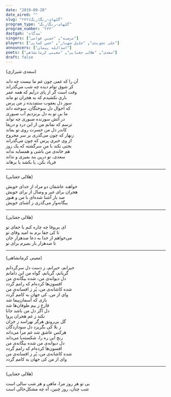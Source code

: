```yaml
---
date: "2019-09-28"
date_aired: ""
slug: "گلهای-رنگارنگ/۲۳۳"
program_type: "گلهای-رنگارنگ"
program_number: '۲۳۳'
dastgah: 'سه‌گاه'
singers: ["مرضیه", "حسین قوامی"]
players: ["علی تجویدی", "جلیل شهناز", "حسن کسایی"]
announcers: ["اسدالله پیمان"]
poets: ["سعدی", "هلالی جغتایی", "معینی کرمانشاهی"]
draft: false
---
```


(سعدی شیرازی)  

آن را که غمی چون غم ما نیست چه داند  
كز شوق توام دیده چه شب می‌گذراند  
وقت است گر از پای درآیم كه همه عمر  
باری نکشیدم که به هجران تو ماند  
سوز دل یعقوب ستم‌دیده ز من پرس  
که احوال دل سوختگان، سوخته داند  
ما بی تو به دل برنزدیم آب صبوری  
در آتش سوزنده صبوری چه تواند  
ترسم که نمانم من از این درد و دریغا  
كاندر دل من حسرت روی تو بماند  
زنهار كه چون می‌‌گذری بر سر مجروح  
از وی خبری پرس كه چون می‌گذراند  
بختی نکند با منِ سرگشته که یک روز  
هم خانه‌ی من باشی و همسایه نداند  
سعدی، تو درین بند بمیری و نداند  
فریاد بکن، یا بکشد یا برهاند  

---  

(هلالی جغتایی)  

خواهند عاشقان دو مراد از خدای خویش  
هجران برای غیر و وصال از برای خویش  
صد بار آشنا شده‌ای با من و هنوز  
بیگانه‌وار می‌گذری ز آشنای خویش  

---  

(هلالی جغتایی)  

ای بی‌وفا چه چاره کنم با جفای تو  
تا کی جفا برم به امید وفای تو  
می‌خواهم از خدا به دعا صدهزار جان  
تا صدهزار بار بمیرم برای تو  

---  

(معینی کرمانشاهی)  

حیرانم، حیرانم، ز دست دل سرگردانم  
گریانم، گریانم، گواه من این دامانم  
دل دیوانه‌ی من، شده بیگانه‌ی من  
افسون‌ها کرده‌ام که رامم گردد  
شده کاشانه‌ی من، پُر ز افسانه‌ی من  
وای از من، کی جهان به کامم گردد  
بازی که آسمان‌پیما شد  
فارغ ز بیم طوفان‌ها شد  
دل اگر دل من باشد جانا  
نکند ز غم هجران پروا  
گل بی‌رونق هرگز نهراسد ز خزان  
ز بلا کی بگریزد دل سودازدگان  
هرکس عاشق شد غم مرا می‌داند  
رنج این ره را، شکسته‌پا می‌داند  
دل دیوانه‌ی من شده بیگانه‌ی من  
افسون‌ها کرده‌ام که رامم گردد  
شده کاشانه‌ی من، پُر ز افسانه‌ی من  
وای از من کی جهان به کامم گردد  

---  

(هلالی جغتایی)  

بی تو هر روز مرا، ماهی و هر شب سالی است  
شب چنان، روز چنین، آه چه مشکل‌حالی است  
